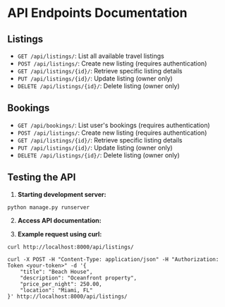 # API Endpoints Documentation

## Listings
- `GET /api/listings/`: List all available travel listings
- `POST /api/listings/`: Create new listing (requires authentication)
- `GET /api/listings/{id}/`: Retrieve specific listing details
- `PUT /api/listings/{id}/`: Update listing (owner only)
- `DELETE /api/listings/{id}/`: Delete listing (owner only)

## Bookings
- `GET /api/bookings/`: List user's bookings (requires authentication)
- `POST /api/listings/`: Create new listing (requires authentication)
- `GET /api/listings/{id}/`: Retrieve specific listing details
- `PUT /api/listings/{id}/`: Update listing (owner only)
- `DELETE /api/listings/{id}/`: Delete listing (owner only)

## Testing the API
1. **Starting development server:**
```
python manage.py runserver
```

2. **Access API documentation:**
[](http://localhost:8000/swagger/)

3. **Example request using curl:**
```
curl http://localhost:8000/api/listings/

curl -X POST -H "Content-Type: application/json" -H "Authorization: Token <your-token>" -d '{
    "title": "Beach House",
    "description": "Oceanfront property",
    "price_per_night": 250.00,
    "location": "Miami, FL"
}' http://localhost:8000/api/listings/
```
